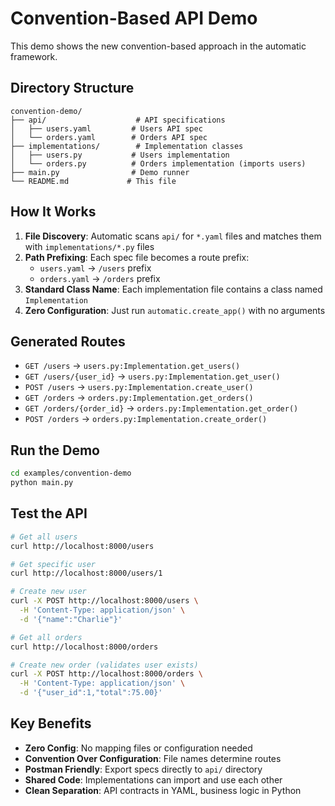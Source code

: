 # Convention-Based API Demo

This demo shows the new convention-based approach in the automatic framework.

## Directory Structure

```
convention-demo/
├── api/                    # API specifications
│   ├── users.yaml         # Users API spec
│   └── orders.yaml        # Orders API spec
├── implementations/        # Implementation classes
│   ├── users.py           # Users implementation
│   └── orders.py          # Orders implementation (imports users)
├── main.py                # Demo runner
└── README.md             # This file
```

## How It Works

1. **File Discovery**: Automatic scans `api/` for `*.yaml` files and matches them with `implementations/*.py` files
2. **Path Prefixing**: Each spec file becomes a route prefix:
   - `users.yaml` → `/users` prefix
   - `orders.yaml` → `/orders` prefix
3. **Standard Class Name**: Each implementation file contains a class named `Implementation`
4. **Zero Configuration**: Just run `automatic.create_app()` with no arguments

## Generated Routes

- `GET /users` → `users.py:Implementation.get_users()`
- `GET /users/{user_id}` → `users.py:Implementation.get_user()`
- `POST /users` → `users.py:Implementation.create_user()`
- `GET /orders` → `orders.py:Implementation.get_orders()`
- `GET /orders/{order_id}` → `orders.py:Implementation.get_order()`
- `POST /orders` → `orders.py:Implementation.create_order()`

## Run the Demo

```bash
cd examples/convention-demo
python main.py
```

## Test the API

```bash
# Get all users
curl http://localhost:8000/users

# Get specific user
curl http://localhost:8000/users/1

# Create new user
curl -X POST http://localhost:8000/users \
  -H 'Content-Type: application/json' \
  -d '{"name":"Charlie"}'

# Get all orders
curl http://localhost:8000/orders

# Create new order (validates user exists)
curl -X POST http://localhost:8000/orders \
  -H 'Content-Type: application/json' \
  -d '{"user_id":1,"total":75.00}'
```

## Key Benefits

- **Zero Config**: No mapping files or configuration needed
- **Convention Over Configuration**: File names determine routes
- **Postman Friendly**: Export specs directly to `api/` directory
- **Shared Code**: Implementations can import and use each other
- **Clean Separation**: API contracts in YAML, business logic in Python